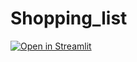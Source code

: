 # Shopping_list
[![Open in Streamlit](https://static.streamlit.io/badges/streamlit_badge_black_white.svg)](https://share.streamlit.io/luigicogliani/shopping_list/main/Gousto.py)
